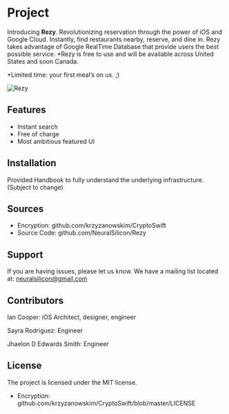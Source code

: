 # Project

Introducing **Rezy**. 
Revolutionizing reservation through the power of iOS and Google Cloud. Instantly, find restaurants nearby, reserve, and dine in. Rezy takes advantage of Google RealTime Database that provide users the best possible service. *Rezy is free to use and will be available across United States and soon Canada.

*Limited time: your first meal’s on us. ;)

![Rezy](https://user-images.githubusercontent.com/35051980/134271084-d91e70df-9532-46b2-a56f-447e5a5facff.gif)

**Features**
------------
- Instant search
- Free of charge
- Most ambitious featured UI 

**Installation**
---------------

Provided Handbook to fully understand the underlying infrastructure. (Subject to change)

**Sources**
-----------

- Encryption: github.com/krzyzanowskim/CryptoSwift
- Source Code: github.com/NeuralSilicon/Rezy

**Support**
-----------

If you are having issues, please let us know.
We have a mailing list located at: neuralsilicon@gmail.com

**Contributors**
----------------

Ian Cooper: iOS Architect, designer, engineer

Sayra Rodriguez: Engineer

Jhaelon D Edwards Smith: Engineer

**License**
-----------

The project is licensed under the MIT license.
- Encryption: github.com/krzyzanowskim/CryptoSwift/blob/master/LICENSE


